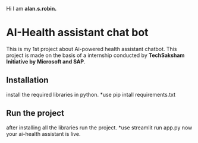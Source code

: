 Hi I am **alan.s.robin.**
# AI-Health assistant chat bot
This is my 1st project about Ai-powered health assistant chatbot.
This project is made on the basis of a internship conducted by **TechSaksham Initiative by Microsoft and SAP**.
## Installation
install the required libraries in python.
*use pip intall requirements.txt
## Run the project
after installing all the libraries run the project.
*use streamlit run app.py
now your ai-health assistant is live.
